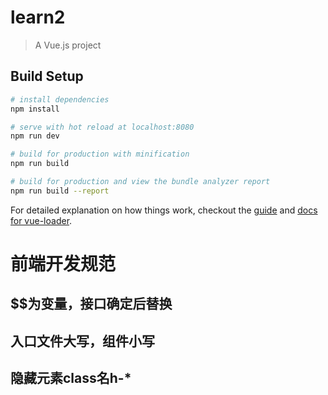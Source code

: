 # learn2

> A Vue.js project

## Build Setup

``` bash
# install dependencies
npm install

# serve with hot reload at localhost:8080
npm run dev

# build for production with minification
npm run build

# build for production and view the bundle analyzer report
npm run build --report
```

For detailed explanation on how things work, checkout the [guide](http://vuejs-templates.github.io/webpack/) and [docs for vue-loader](http://vuejs.github.io/vue-loader).

# 前端开发规范
## $$为变量，接口确定后替换
## 入口文件大写，组件小写
## 隐藏元素class名h-*